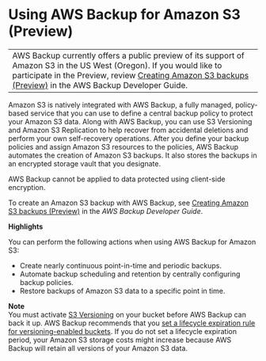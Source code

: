 # Using AWS Backup for Amazon S3 \(Preview\)<a name="backup-for-s3"></a>


|  | 
| --- |
| AWS Backup currently offers a public preview of its support of Amazon S3 in the US West \(Oregon\)\. If you would like to participate in the Preview, review [ Creating Amazon S3 backups \(Preview\)](https://docs.aws.amazon.com/aws-backup/latest/devguide/s3-backups.html) in the AWS Backup Developer Guide\. | 

Amazon S3 is natively integrated with AWS Backup, a fully managed, policy\-based service that you can use to define a central backup policy to protect your Amazon S3 data\. Along with AWS Backup, you can use S3 Versioning and Amazon S3 Replication to help recover from accidental deletions and perform your own self\-recovery operations\. After you define your backup policies and assign Amazon S3 resources to the policies, AWS Backup automates the creation of Amazon S3 backups\. It also stores the backups in an encrypted storage vault that you designate\.

AWS Backup cannot be applied to data protected using client\-side encryption\.

To create an Amazon S3 backup with AWS Backup, see [ Creating Amazon S3 backups \(Preview\)](https://docs.aws.amazon.com/aws-backup/latest/devguide/s3-backups.html) in the *AWS Backup Developer Guide*\.

**Highlights**

You can perform the following actions when using AWS Backup for Amazon S3:
+ Create nearly continuous point\-in\-time and periodic backups\.
+ Automate backup scheduling and retention by centrally configuring backup policies\.
+ Restore backups of Amazon S3 data to a specific point in time\.

**Note**  
You must activate [S3 Versioning](https://docs.aws.amazon.com/AmazonS3/latest/userguide/Versioning.html) on your bucket before AWS Backup can back it up\. AWS Backup recommends that you [ set a lifecycle expiration rule for versioning\-enabled buckets](https://docs.aws.amazon.com/AmazonS3/latest/userguide/lifecycle-configuration-examples.html#lifecycle-config-conceptual-ex6)\. If you do not set a lifecycle expiration period, your Amazon S3 storage costs might increase because AWS Backup will retain all versions of your Amazon S3 data\. 